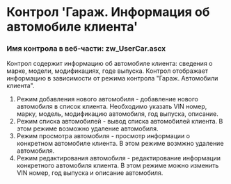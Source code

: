 ﻿---
description: 2.4.9.1
---
# Контрол 'Гараж. Информация об автомобиле клиента'
### Имя контрола в веб-части: zw_UserCar.ascx
Контрол содержит информацию об автомобиле клиента: сведения о марке, модели, модификациях, годе выпуска.
Контрол отображает информацию в зависимости от режима контрола "Гараж. Автомобили клиента". 
1. Режим добавления нового автомобиля - добавление нового автомобиля в список клиента. Необходимо указать VIN номер, марку, модель, модификацию автомобиля, год выпуска, описание.
2. Режим списка автомобилей - вывод списка автомобилей клиента. В этом режиме возможно удаление автомобиля.  
3. Режим просмотра автомобиля - просмотр информации о конкретном автомобиле клиента. В этом режиме возмжно удаление автомобиля.
4. Режим редактирования автомобиля - редактирование информации конкретного автомобиля клиента. В этом режиме можно изменить VIN номер, год выпуска и описание автомобиля.
